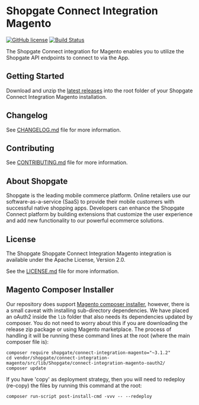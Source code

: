# Shopgate Connect Integration Magento

[![GitHub license](http://dmlc.github.io/img/apache2.svg)](LICENSE.md)
[![Build Status](https://travis-ci.org/shopgate/cloud-integration-magento.svg?branch=master)](https://travis-ci.org/shopgate/cloud-integration-magento)

The Shopgate Connect integration for Magento enables you to utilize the Shopgate API endpoints to connect to via the App.

## Getting Started
Download and unzip the [latest releases](https://github.com/shopgate/connect-integration-magento/releases/latest) into the root folder of your Shopgate Connect Integration Magento installation.

## Changelog

See [CHANGELOG.md](CHANGELOG.md) file for more information.

## Contributing

See [CONTRIBUTING.md](docs/CONTRIBUTING.md) file for more information.

## About Shopgate

Shopgate is the leading mobile commerce platform. Online retailers use our software-as-a-service (SaaS) to provide their mobile customers with successful native shopping apps. Developers can enhance the Shopgate Connect platform by building extensions that customize the user experience and add new functionality to our powerful ecommerce solutions.

## License

The Shopgate Shopgate Connect Integration Magento integration is available under the Apache License, Version 2.0.

See the [LICENSE.md](LICENSE.md) file for more information.

## Magento Composer Installer

Our repository does support [Magento composer installer](https://github.com/Cotya/magento-composer-installer), however, there is a small caveat with installing sub-directory dependencies. We have placed an oAuth2 inside the `lib` folder that also needs its dependencies updated by composer. You do not need to worry about this if you are downloading the release zip package or using Magento marketplace. The process of handling it will be running these command lines at the root (where the main composer file is):

```
composer require shopgate/connect-integration-magento="~3.1.2"
cd vendor/shopgate/connect-integration-magento/src/lib/Shopgate/connect-integration-magento-oauth2/
composer update
```

If you have 'copy' as deployment strategy, then you will need to redeploy (re-copy) the files by running this command at the root:
```
composer run-script post-install-cmd -vvv -- --redeploy
```

